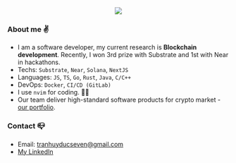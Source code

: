 <div align="center">
 <img align=center src="https://github-readme-streak-stats.herokuapp.com?user=tranhuyducseven&theme=windows-dark&background=00000000"/>   
 </div>

### About me :v:
- I am a software developer, my current research is **Blockchain development**. Recently, I won 3rd prize with Substrate and 1st with Near in hackathons.
- Techs:  `Substrate`, `Near`, `Solana`, `NextJS`
- Languages: `JS`, `TS`, `Go`, `Rust`, `Java`, `C/C++`
- DevOps: `Docker`, `CI/CD (GitLab)`
- I use `nvim` for coding. :technologist:
- Our team deliver high-standard software products for crypto market - [our portfolio](https://wearedevin.com/).
### Contact :mailbox_closed:
- Email: tranhuyducseven@gmail.com
- [My LinkedIn](https://www.linkedin.com/in/tranhuyducseven/)









